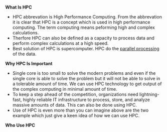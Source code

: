 **What Is HPC**
  <pr>
- HPC abbrevation is High Performance Computing. From the abbrevation it is clear that HPC is a concept which is used in high performance computing.       The term computing means peforming high and complex calculations.
- Therfore HPC can also be defined as a capacity to process data and perform complex calculations at a high speed.
- Best solution of HPC is supercomputer. HPC do the [parallel processing](https://searchdatacenter.techtarget.com/definition/parallel-processing) of the   data.</pr>

**Why HPC Is Important**
<pr>
- Single core is too small to solve the modern problems and even if the single core is able to solve the problem but it will not be able to solve in a 
  tolerable amount of time. We can use HPC technology to get output of the complex computing in minimal amount of time.
- To keep a step ahead of the competition, organizations need lightning-fast, highly reliable IT infrastructure to process, store, and analyze massive     amounts of data. This can also be done using HPC.
- Use of HPC is even more than you can imagine above are the two example which just give a keen idea of how we can use HPC. </pr>

**Who Use HPC**

  
